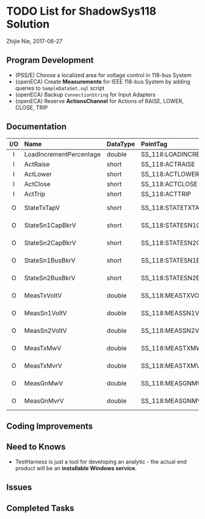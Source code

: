 # TODO List for ShadowSys118 Solution

Zhijie Nie, 2017-06-27

## Program Development
* (PSS/E) Choose a localized area for voltage control in 118-bus System
* (openECA) Create **Measurements** for IEEE 118-bus System by adding queries to `SampleDataSet.sql` 
script
* (openECA) Backup `ConnectionString` for Input Adapters
* (openECA) Reserve **ActionsChannel** for Actions of RAISE, LOWER, CLOSE, TRIP


## Documentation

| I/O | Name | DataType | PointTag | SignalType | SignalReference |
| :-: | :--- | :------- | :------- | :--------: | :-------------- |
| I | LoadIncrementPercentage | double | SS_118:LOADINCRE | DIGI | SSVIR-LOADINCRE |
| I | ActRaise        | short  | SS_118:ACTRAISE        | DIGI | SS118-ACTRAISE |
| I | ActLower        | short  | SS_118:ACTLOWER        | DIGI | SS118-ACTLOWER |
| I | ActClose        | short  | SS_118:ACTCLOSE        | DIGI | SS118-ACTCLOSE |
| I | ActTrip         | short  | SS_118:ACTTRIP         | DIGI | SS118-ACTTRIP  |
| O | StateTxTapV     | short  | SS_118:STATETXTAPV     | DIGI | SS118-STATETXTAPV |
| O | StateSn1CapBkrV | short  | SS_118:STATESN1CAPBKRV | DIGI | SS118-STATESN1CAPBKRV |
| O | StateSn2CapBkrV | short  | SS_118:STATESN2CAPBKRV | DIGI | SS118-STATESN2CAPBKRV |
| O | StateSn1BusBkrV | short  | SS_118:STATESN1BUSBKRV | DIGI | SS118-STATESN1BUSBKRV |
| O | StateSn2BusBkrV | short  | SS_118:STATESN2BUSBKRV | DIGI | SS118-STATESN2BUSBKRV |
| O | MeasTxVoltV     | double | SS_118:MEASTXVOLTV     | VPHM | SS118-MEASTXVOLTV  |
| O | MeasSn1VoltV    | double | SS_118:MEASSN1VOLTV    | VPHM | SS118-MEASSN1VOLTV |
| O | MeasSn2VoltV    | double | SS_118:MEASSN2VOLTV    | VPHM | SS118-MEASSN2VOLTV |
| O | MeasTxMwV       | double | SS_118:MEASTXMWV       | CALC | SS118-MEASTXMWV    |
| O | MeasTxMvrV      | double | SS_118:MEASTXMVRV      | CALC | SS118-MEASTXMVRV   |
| O | MeasGnMwV       | double | SS_118:MEASGNMWV       | CALC | SS118-MEASGNMWV    |
| O | MeasGnMvrV      | double | SS_118:MEASGNMVRV      | CALC | SS118-MEASGNMVRV   |


## Coding Improvements


## Need to Knows
* TestHarness is just a tool for developing an analytic - the actual end product will be an 
**installable Windows service**.


## Issues


## Completed Tasks
